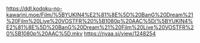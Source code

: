 https://ddl.kodoku-no-kawarini.moe/Film/%5BYUKIN4%E2%81%8E%5D%20BanG%20Dream%21%20Film%20Live%20VOSTFR%20%5B1080p%20AAC%5D/%5BYUKIN4%E2%81%8E%5D%20BanG%20Dream%21%20Film%20Live%20VOSTFR%20%5B1080p%20AAC%5D.mkv
https://nyaa.si/view/1248254